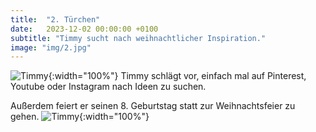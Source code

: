 ```yaml
---
title:  "2. Türchen"
date:   2023-12-02 00:00:00 +0100
subtitle: "Timmy sucht nach weihnachtlicher Inspiration."
image: "img/2.jpg"
---
```


![Timmy](../img/2.jpg){:width="100%"}
Timmy schlägt vor, einfach mal auf Pinterest, Youtube oder Instagram nach Ideen zu suchen.

Außerdem feiert er seinen 8. Geburtstag statt zur Weihnachtsfeier zu gehen.
![Timmy](../img/birthday.jpg){:width="100%"}
